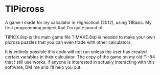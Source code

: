 # TIPicross
A game I made for my calculator in Highschool (2012), using TIBasic. My first programming project that I'm quite proud of.

TIPICX.8xp is the main game file
TIMAKE.8xp is needed to make your own picross puzzles that you can even trade with other calculators.

It is entirely possible this code will not run unless the user has created certain variables in their calculator. The copy of the game on my old TI-84 that I still use works, if anyone is interested in actually interacting with this software, DM me and I'll help you out.
